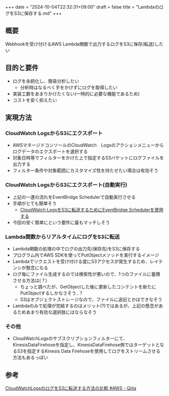 +++
date = "2024-10-04T22:32:31+09:00"
draft = false
title = "LambdaのログをS3に保存する.md"
+++


## 概要

Webhookを受け付けるAWS Lambda関数で出力するログをS3に保存(転送)したい

## 目的と要件

- ログを永続化し、簡易分析したい
  - 分析時はなるべく手をかけずにログを取得したい
- 実装工数をあまりかけたくない(一時的に必要な機能であるため)
- コストを安く抑えたい

## 実現方法

### CloudWatch LogsからS3にエクスポート

- AWSマネージドコンソールのCloudWatch　Logsのアクションメニューからログデータのエクスポートを選択する
- 対象日時等でフィルターをかけた上で指定するS3バケットにログファイルを出力する
- フィルター条件や対象範囲にカスタマイズ性を持たせたい場合は有効そう

### CloudWatch LogsからS3にエクスポート(自動実行)

- 上記の一連の流れをEventBridge Schedulerで自動実行させる
- 手順がとても簡単そう
  - [CloudWatch LogsをS3に転送するためにEventBridge Schedulerを使用する](https://zenn.dev/fy0323/articles/0c2b5b556d5a0a)
- 今回の安く簡単にという要件に最もマッチしそう

### Lambda関数からリアルタイムにログをS3に転送

- Lambda関数の処理の中でログの出力先(保存先)をS3に保存する
 - プログラム内でAWS SDKを使ってPutObjectメソッドを実行するイメージ 
- Lambdaでリクエストを受け付ける度にS3アクセスが発生するため、レイテンシが懸念になる
- ログ毎にファイル生成するのでは検索性が悪いので、1つのファイルに蓄積させる方法は(？)
  - ちょっと調べたが、GetObjectした後に更新したコンテントを新たにPutObjectするしかなさそう..？
  - S3はオブジェクトストレージなので、ファイルに追記とかはできなそう 
- Lambdaのみで処理が完結するのはメリット(?)ではあるが、上記の懸念があるためあまり有効な選択肢にはならなそう

### その他

- CloudWatchLogsのサブスクリプションフィルターにて、KinesisDataFirehoseを指定し、KinesisDataFirehose側ではターゲットとなるS3を指定するKinesis Data Firehoseを使用してログをストリームさせる方法もあるっぽい

## 参考
[CloudWatchLogsのログをS3に転送する方法の比較 #AWS - Qiita](https://qiita.com/Regryp/items/031141f8930c94378d5f)
